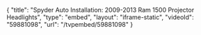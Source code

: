 {
    "title": "Spyder Auto Installation: 2009-2013 Ram 1500 Projector Headlights",
    "type": "embed",
    "layout": "iframe-static",
    "videoId": "59881098",
    "url": "\/tvpembed\/59881098"
}